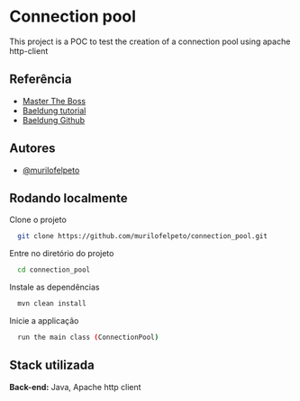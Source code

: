 
# Connection pool

This project is a POC to test the creation of a connection pool using apache http-client


## Referência

- [Master The Boss](http://www.mastertheboss.com/java/writing-high-performance-java-http-client-applications/)
- [Baeldung tutorial](https://www.baeldung.com/httpclient-connection-management)
- [Baeldung Github](https://github.com/eugenp/tutorials/tree/master/apache-httpclient)


## Autores

- [@murilofelpeto](https://www.github.com/murilofelpeto)


## Rodando localmente

Clone o projeto

```bash
  git clone https://github.com/murilofelpeto/connection_pool.git
```

Entre no diretório do projeto

```bash
  cd connection_pool
```

Instale as dependências

```bash
  mvn clean install
```

Inicie a applicação

```bash
  run the main class (ConnectionPool)
```


## Stack utilizada

**Back-end:** Java, Apache http client

